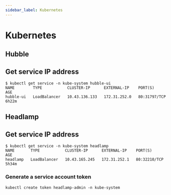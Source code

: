 ```yaml
---
sidebar_label: Kubernetes
---
```


# Kubernetes

## Hubble

## Get service IP address

```
$ kubectl get service -n kube-system hubble-ui
NAME        TYPE           CLUSTER-IP      EXTERNAL-IP    PORT(S)        AGE
hubble-ui   LoadBalancer   10.43.136.133   172.31.252.0   80:31797/TCP   6h22m
```

## Headlamp

## Get service IP address

```
$ kubectl get service -n kube-system headlamp
NAME       TYPE           CLUSTER-IP      EXTERNAL-IP    PORT(S)        AGE
headlamp   LoadBalancer   10.43.165.245   172.31.252.1   80:32210/TCP   5h34m
```

### Generate a service account token

```
kubectl create token headlamp-admin -n kube-system
```
